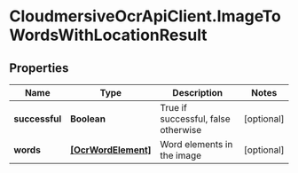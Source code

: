 # CloudmersiveOcrApiClient.ImageToWordsWithLocationResult

## Properties
Name | Type | Description | Notes
------------ | ------------- | ------------- | -------------
**successful** | **Boolean** | True if successful, false otherwise | [optional] 
**words** | [**[OcrWordElement]**](OcrWordElement.md) | Word elements in the image | [optional] 


